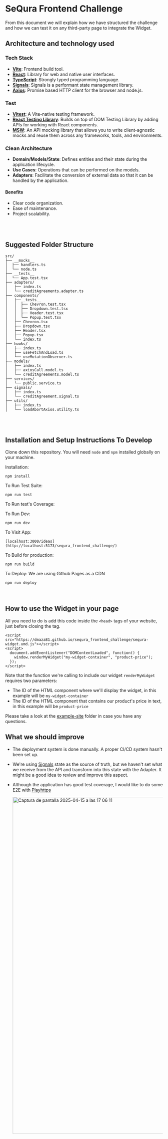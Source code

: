 # SeQura Frontend Challenge
From this document we will explain how we have structured the challenge and how we can test it on any third-party page to integrate the Widget.


## Architecture and technology used

### Tech Stack

- **[Vite](https://vite.dev/)**: Frontend build tool.
- **[React](https://es.react.dev/)**: Library for web and native user interfaces.
- **[TypeScript](https://www.typescriptlang.org/)**: Strongly typed programming language.
- **[Signals](https://github.com/preactjs/signals)**: Signals is a performant state management library.
- **[Axios](https://axios-http.com/docs/intro)**: Promise based HTTP client for the browser and node.js.

### Test
- **[Vitest](https://vitest.dev/)**: A Vite-native testing framework.
- **[React Testing Library](https://testing-library.com/docs/react-testing-library/intro/)**: Builds on top of DOM Testing Library by adding APIs for working with React components.
- **[MSW](https://mswjs.io/)**: An API mocking library that allows you to write client-agnostic mocks and reuse them across any frameworks, tools, and environments.


### Clean Architecture

- **Domain/Models/State**: Defines entities and their state during the application lifecycle.
- **Use Cases**: Operations that can be performed on the models.
- **Adapters**: Facilitate the conversion of external data so that it can be handled by the application.

#### Benefits

- Clear code organization.
- Ease of maintenance.
- Project scalability.
  
<br>
<br>

## Suggested Folder Structure

```
src/
├── __mocks__
│  ├── handlers.ts
│  └── node.ts
├── __tests__
│  └── App.test.tsx
├── adapters/
│   ├── index.ts
│   └── creditAgreements.adapter.ts
├── components/
│   ├──__tests__
│   │  ├── Chevron.test.tsx
│   │  ├── Dropdown.test.tsx
│   │  ├── Header.test.tsx
│   │  └── Popup.test.tsx
│   ├── Chevron.tsx
│   ├── Dropdown.tsx
│   ├── Header.tsx
│   ├── Popup.tsx
│   └── index.ts
├── hooks/
│   ├── index.ts
│   ├── useFetchAndLoad.ts
│   └── useMutationObserver.ts
├── models/
│   ├── index.ts
│   ├── axiosCall.model.ts
│   └── creditAgreements.model.ts
├── services/
│   └── public.service.ts
├── signals/
│   ├── index.ts
│   └── creditAgreement.signal.ts
├── utils/
│   ├── index.ts
│   └── loadAbortAxios.utility.ts
```
<br>
<br>

## Installation and Setup Instructions To Develop

Clone down this repository. You will need `node` and `npm` installed globally on your machine.  

Installation:

`npm install`  

To Run Test Suite:  

`npm run test`  

To Run test's Coverage:  

To Run Dev:

`npm run dev`  

To Visit App:

`[localhost:3000/ideas](http://localhost:5173/sequra_frontend_challenge/)`  

To Build for production:

`npm run build`  

To Deploy: We are using Github Pages as a CDN

`npm run deploy`  
<br>
<br>

## How to use the Widget in your page

All you need to do is add this code inside the `<head>` tags of your website, just before closing the tag.
```
<script src="https://dmaza81.github.io/sequra_frontend_challenge/sequra-widget.umd.js"></script>
<script>
  document.addEventListener("DOMContentLoaded", function() {
    window.renderMyWidget("my-widget-container", "product-price");
  });
</script>
```
Note that the function we're calling to include our widget `renderMyWidget` requires two parameters:

- The ID of the HTML component where we'll display the widget, in this example will be `my-widget-container`
- The ID of the HTML component that contains our product's price in text, in this example will be `product-price`

Please take a look at the [example-site](https://github.com/dmaza81/sequra_frontend_challenge/tree/main/example-site) folder in case you have any questions.

## What we should improve

- The deployment system is done manually. A proper CI/CD system hasn't been set up.
- We're using [Signals](https://github.com/preactjs/signals) state as the source of truth, but we haven't set what we receive from the API and transform into this state with the Adapter. It might be a good idea to review and improve this aspect.
- Although the application has good test coverage, I would like to do some E2E with [Playhttps](https://playwright.dev/)
  
  <img width="1076" alt="Captura de pantalla 2025-04-15 a las 17 06 11" src="https://github.com/user-attachments/assets/b5816358-9a1e-47cf-b18a-c46a46bc67de" />

  


